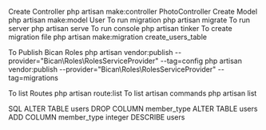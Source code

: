 Create Controller
php artisan make:controller PhotoController
Create Model
php artisan make:model User
To run migration
php artisan migrate
To run server
php artisan serve
To run console
php artisan tinker
To create migration file
php artisan make:migration create_users_table


To Publish Bican Roles
php artisan vendor:publish --provider="Bican\Roles\RolesServiceProvider" --tag=config
php artisan vendor:publish --provider="Bican\Roles\RolesServiceProvider" --tag=migrations

To list Routes 
php artisan route:list
To list artisan commands
php artisan list


SQL
ALTER TABLE users DROP COLUMN member_type
ALTER TABLE users ADD COLUMN member_type integer
DESCRIBE users



